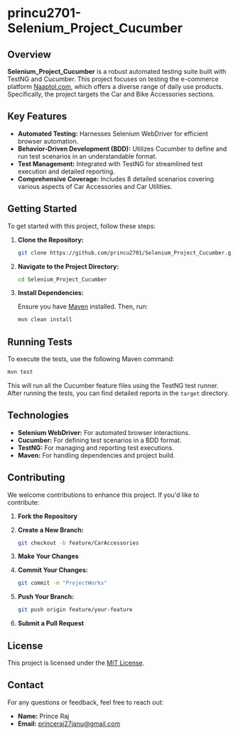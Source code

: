 # princu2701-Selenium_Project_Cucumber

## Overview

**Selenium_Project_Cucumber** is a robust automated testing suite built with TestNG and Cucumber. This project focuses on testing the e-commerce platform [Naaptol.com](https://www.naaptol.com), which offers a diverse range of daily use products. Specifically, the project targets the Car and Bike Accessories sections.

## Key Features

- **Automated Testing:** Harnesses Selenium WebDriver for efficient browser automation.
- **Behavior-Driven Development (BDD):** Utilizes Cucumber to define and run test scenarios in an understandable format.
- **Test Management:** Integrated with TestNG for streamlined test execution and detailed reporting.
- **Comprehensive Coverage:** Includes 8 detailed scenarios covering various aspects of Car Accessories and Car Utilities.

## Getting Started

To get started with this project, follow these steps:

1. **Clone the Repository:**

   ```bash
   git clone https://github.com/princu2701/Selenium_Project_Cucumber.git
   ```

2. **Navigate to the Project Directory:**

   ```bash
   cd Selenium_Project_Cucumber
   ```

3. **Install Dependencies:**

   Ensure you have [Maven](https://maven.apache.org/download.cgi) installed. Then, run:

   ```bash
   mvn clean install
   ```

## Running Tests

To execute the tests, use the following Maven command:

```bash
mvn test
```

This will run all the Cucumber feature files using the TestNG test runner. After running the tests, you can find detailed reports in the `target` directory.

## Technologies

- **Selenium WebDriver:** For automated browser interactions.
- **Cucumber:** For defining test scenarios in a BDD format.
- **TestNG:** For managing and reporting test executions.
- **Maven:** For handling dependencies and project build.

## Contributing

We welcome contributions to enhance this project. If you'd like to contribute:

1. **Fork the Repository**
2. **Create a New Branch:**

   ```bash
   git checkout -b feature/CarAccessories
   ```

3. **Make Your Changes**
4. **Commit Your Changes:**

   ```bash
   git commit -m "ProjectWorks"
   ```

5. **Push Your Branch:**

   ```bash
   git push origin feature/your-feature
   ```

6. **Submit a Pull Request**

## License

This project is licensed under the [MIT License](LICENSE).

## Contact

For any questions or feedback, feel free to reach out:

- **Name:** Prince Raj
- **Email:** [princeraj27janu@gmail.com](princeraj27janu@gmail.com)

